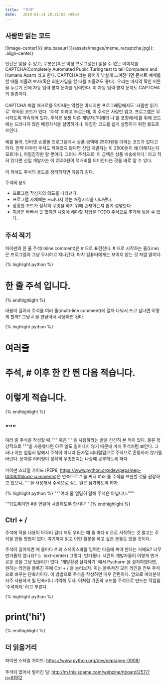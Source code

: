 ```yaml
---
title:  "주석"
date:   2019-01-14 20:21:03 +0900
---
```


<h2> 사람만 읽는 코드 </h2>
![image-center]({{ site.baseurl }}/assets/images/meme_recaptcha.jpg){: .align-center}

인간은 읽을 수 있고, 로봇은(혹은 악성 프로그램은) 읽을 수 없는 이미지를 CAPTCHA(Completely Automated Public Turing test to tell Computers and Humans Apart) 라고 한다. 
CAPTCHA라는 용어가 낯설게 느껴진다면 콘서트 예매를 할 때를 떠올려 보자(혹은 회원가입을 할 때를 떠올려도 좋다). 우리는 마지막 
확인 버튼을 누르기 전에 자동 입력 방지 문자를 입력한다. 이 자동 입력 방지 문자도 CAPTCHA의 일종이다.
<br><br>
CAPTCHA 처럼 매크로를 막아내는 역할은 아니지만 프로그래밍에서도 '사람만 읽기로' 약속된 코드가 있다. 
'주석' 이라고 부르는데, 이 주석은 사람만 읽고, 프로그램은 무시하도록 약속되어 있다. 
주석은 보통 다른 개발자('미래의 나'를 포함해서)를 위해 코드에는 드러나지 않은 배경지식을 설명하거나, 
복잡한 코드를 쉽게 설명하기 위한 용도로 쓰인다.
<br><br>
예를 들어, 인터넷 쇼핑몰 프로그램에서 상품 금액에 2500원을 더하는 코드가 있다고 하자. 만약 아무런 주석도 적혀있지 않다면 
신입 개발자는 이 2500원이 왜 더해지는지 모르거나, 어림짐작만 할 뿐이다. 그러나 주석으로 '이 금액은 
상품 배송비이다.' 라고 적혀 있다면 신입 개발자는 이 2500원이 택배비를 의미한다는 것을 바로 알 수 있다. 
<br><br>
이 외에도 주석의 용도를 정리하자면 다음과 같다.

주석의 용도
* 프로그램 작성자의 의도를 나타낸다.
* 프로그램 자체에는 드러나지 않는 배경지식을 나타낸다.
* 장황한 코드가 정확히 무엇을 하기 위해 존재하는지 쉽게 설명한다.
* 지금은 바빠서 못 했지만 나중에 해야할 작업을 TODO 주석으로 추가해 놓을 수 있다.

<h2>주석 적기</h2>

파이썬의 한 줄 주석(inline comment)은 # 으로 표현한다. # 으로 시작하는 줄(Line)은 프로그램이 
그냥 무시하고 지나간다. 마치 컴퓨터에게는 보이지 않는 것 처럼 말이다.
 
{% highlight python %}
# 한 줄 주석 입니다.
{% endhighlight %}

내용이 길어서 주석을 여러 줄(multi-line comment)에 걸쳐 나눠서 쓰고 싶다면 어떻게 할까?
그냥 # 을 연달아서 사용하면 된다.

{% highlight python %}
# 여러줄
# 주석, # 이후 한 칸 띈 다음 적습니다.
# 이렇게 적습니다.
{% endhighlight %}


<h2>"""</h2>

여러 줄 주석을 작성할 때 """ 혹은 ''' 을 사용하라는 글을 간간히 본 적이 있다. 
물론 정상적으로 """을 사용했다면 아무 일도 일어나지 않기 때문에 마치 주석처럼 보인다. 
그러나 이는 엄밀히 말해서 주석이 아니라 문자열 리터럴임으로 주석으로 혼동하지 않기를 바란다. 
문자열 리터럴이 정확히 무엇인지는 나중에 공부하도록 하자.
<br><br>
파이썬 스타일 가이드 (PEP8, https://www.python.org/dev/peps/pep-0008/#block-comments)은 
연속으로 # 을 써서 여러 줄 주석을 표현할 것을 권장하고 있으니, ''' 을 
사용해서 주석으로 삼는 일은 삼가하도록 하자. 

{% highlight python %}
"""여러 줄 
엄밀히 말해 주석은 아닙니다."""

'''되도록이면 #을
 연달아 사용하도록 합시다'''
{% endhighlight %}


<h2> Ctrl + / </h2>

주석에 적을 내용이 아무리 길다 해도 우리는 매 줄 마다 # 으로 시작하는 것 말고는 주석을 만들 방법이 없다.
여기까지 읽고 이런 질문을 하고 싶은 분들도 있을 것이다.

주석이 길어지면 매 줄마다 # 과 스페이스바를 입력한 다음에 써야 한다는 거에요? 너무 번거롭지 않나요?
{: .text-center}
그렇다. 번거롭다. 세간의 개발자들이 이렇게 번거로운 것을 그냥 뒀을리가 없다.
'개발환경 설치하기' 에서 Pycharm 을 설치하였다면, 원하는 라인을 블록친 후에
Ctrl + / 을 눌러보자. 이는 블록쳐진 모든 라인을 전부 주석으로 바꾸는 단축키이다.
이 방법으로 주석을 작성하면 매우 간편하다. 앞으로 여러분이 자주 사용하게 될 단축키니 기억해 두자.
이처럼 기존의 코드를 주석으로 만드는 작업을 '주석처리' 라고 부른다. 


{% highlight python %}
# print('hi') 
{% endhighlight %}


<h2>더 읽을거리 </h2>

파이썬 스타일 가이드: <a target="_blank" href="https://www.python.org/dev/peps/pep-0008/">
https://www.python.org/dev/peps/pep-0008/</a>
<br><br>
주석이 없어서 벌어진 일: <a target="_blank" href="http://m.thisisgame.com/webzine/nboard/257/?n=61912">
http://m.thisisgame.com/webzine/nboard/257/?n=61912</a>



